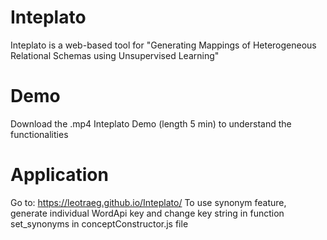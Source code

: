 # Inteplato
Inteplato is a web-based tool for "Generating Mappings of Heterogeneous Relational Schemas using Unsupervised Learning"

# Demo
Download the .mp4 Inteplato Demo (length 5 min) to understand the functionalities

# Application
Go to: https://leotraeg.github.io/Inteplato/
To use synonym feature, generate individual WordApi key and change key string in function set_synonyms in conceptConstructor.js file
